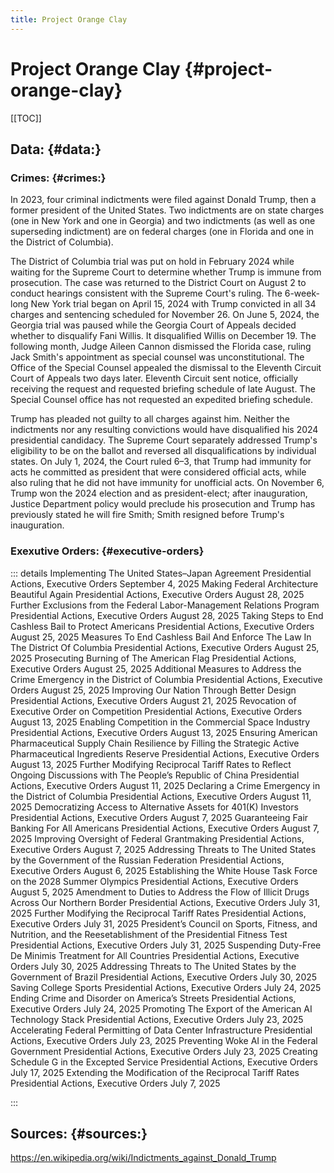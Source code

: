 ```yaml
---
title: Project Orange Clay
---
```


# **Project Orange Clay** {#project-orange-clay}

[[TOC]]
## **Data:** {#data:}

### **Crimes:** {#crimes:}

In 2023, four criminal indictments were filed against Donald Trump, then a former president of the United States. Two indictments are on state charges (one in New York and one in Georgia) and two indictments (as well as one superseding indictment) are on federal charges (one in Florida and one in the District of Columbia).

The District of Columbia trial was put on hold in February 2024 while waiting for the Supreme Court to determine whether Trump is immune from prosecution. The case was returned to the District Court on August 2 to conduct hearings consistent with the Supreme Court's ruling. The 6-week-long New York trial began on April 15, 2024 with Trump convicted in all 34 charges and sentencing scheduled for November 26. On June 5, 2024, the Georgia trial was paused while the Georgia Court of Appeals decided whether to disqualify Fani Willis. It disqualified Willis on December 19. The following month, Judge Aileen Cannon dismissed the Florida case, ruling Jack Smith's appointment as special counsel was unconstitutional. The Office of the Special Counsel appealed the dismissal to the Eleventh Circuit Court of Appeals two days later. Eleventh Circuit sent notice, officially receiving the request and requested briefing schedule of late August. The Special Counsel office has not requested an expedited briefing schedule.

Trump has pleaded not guilty to all charges against him. Neither the indictments nor any resulting convictions would have disqualified his 2024 presidential candidacy. The Supreme Court separately addressed Trump's eligibility to be on the ballot and reversed all disqualifications by individual states. On July 1, 2024, the Court ruled 6–3, that Trump had immunity for acts he committed as president that were considered official acts, while also ruling that he did not have immunity for unofficial acts. On November 6, Trump won the 2024 election and as president-elect; after inauguration, Justice Department policy would preclude his prosecution and Trump has previously stated he will fire Smith; Smith resigned before Trump's inauguration.

### **Exexutive Orders:** {#executive-orders}
::: details
Implementing The United States–Japan Agreement
Presidential Actions, Executive Orders September 4, 2025
Making Federal Architecture Beautiful Again
Presidential Actions, Executive Orders August 28, 2025
Further Exclusions from the Federal Labor-Management Relations Program
Presidential Actions, Executive Orders August 28, 2025
Taking Steps to End Cashless Bail to Protect Americans
Presidential Actions, Executive Orders August 25, 2025
Measures To End Cashless Bail And Enforce The Law In The District Of Columbia
Presidential Actions, Executive Orders August 25, 2025
Prosecuting Burning of The American Flag
Presidential Actions, Executive Orders August 25, 2025
Additional Measures to Address the Crime Emergency in the District of Columbia
Presidential Actions, Executive Orders August 25, 2025
Improving Our Nation Through Better Design
Presidential Actions, Executive Orders August 21, 2025
Revocation of Executive Order on Competition
Presidential Actions, Executive Orders August 13, 2025
Enabling Competition in the Commercial Space Industry
Presidential Actions, Executive Orders August 13, 2025
Ensuring American Pharmaceutical Supply Chain Resilience by Filling the Strategic Active Pharmaceutical Ingredients Reserve
Presidential Actions, Executive Orders August 13, 2025
Further Modifying Reciprocal Tariff Rates to Reflect Ongoing Discussions with The People’s Republic of China
Presidential Actions, Executive Orders August 11, 2025
Declaring a Crime Emergency in the District of Columbia
Presidential Actions, Executive Orders August 11, 2025
Democratizing Access to Alternative Assets for 401(K) Investors
Presidential Actions, Executive Orders August 7, 2025
Guaranteeing Fair Banking For All Americans
Presidential Actions, Executive Orders August 7, 2025
Improving Oversight of Federal Grantmaking
Presidential Actions, Executive Orders August 7, 2025
Addressing Threats to The United States by the Government of the Russian Federation
Presidential Actions, Executive Orders August 6, 2025
Establishing the White House Task Force on the 2028 Summer Olympics
Presidential Actions, Executive Orders August 5, 2025
Amendment to Duties to Address the Flow of Illicit Drugs Across Our Northern Border
Presidential Actions, Executive Orders July 31, 2025
Further Modifying the Reciprocal Tariff Rates
Presidential Actions, Executive Orders July 31, 2025
President’s Council on Sports, Fitness, and Nutrition, and the Reesetablishment of the Presidential Fitness Test
Presidential Actions, Executive Orders July 31, 2025
Suspending Duty-Free De Minimis Treatment for All Countries
Presidential Actions, Executive Orders July 30, 2025
Addressing Threats to The United States by the Government of Brazil
Presidential Actions, Executive Orders July 30, 2025
Saving College Sports
Presidential Actions, Executive Orders July 24, 2025
Ending Crime and Disorder on America’s Streets
Presidential Actions, Executive Orders July 24, 2025
Promoting The Export of the American AI Technology Stack
Presidential Actions, Executive Orders July 23, 2025
Accelerating Federal Permitting of Data Center Infrastructure
Presidential Actions, Executive Orders July 23, 2025
Preventing Woke AI in the Federal Government
Presidential Actions, Executive Orders July 23, 2025
Creating Schedule G in the Excepted Service
Presidential Actions, Executive Orders July 17, 2025
Extending the Modification of the Reciprocal Tariff Rates
Presidential Actions, Executive Orders July 7, 2025

:::
## **Sources:** {#sources:}

https://en.wikipedia.org/wiki/Indictments_against_Donald_Trump
